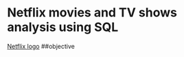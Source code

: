 # Netflix movies and TV shows analysis using SQL
[Netflix logo](https://github.com/Ukhera/Netflix_sql_project/blob/main/logo.png)
##objective
